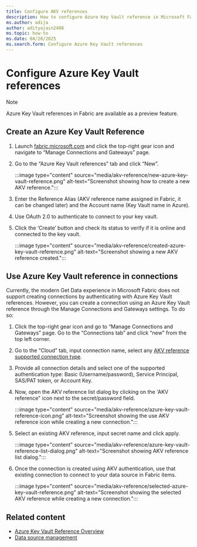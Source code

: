 ```yaml
---
title: Configure AKV references
description: How to configure Azure Key Vault reference in Microsoft Fabric
ms.author: adija
author: adityajain2408
ms.topic: how-to
ms.date: 04/28/2025
ms.search.form: Configure Azure Key Vault references
---
```

# Configure Azure Key Vault references
>[!NOTE]
>Azure Key Vault references in Fabric are available as a preview feature.

## Create an Azure Key Vault Reference

1. Launch [fabric.microsoft.com](https://app.fabric.microsoft.com/) and click the top-right gear icon and navigate to “Manage Connections and Gateways” page. 
2. Go to the “Azure Key Vault references” tab and click “New”.

    :::image type="content" source="media/akv-reference/new-azure-key-vault-reference.png" alt-text="Screenshot showing how to create a new AKV reference.":::

3. Enter the Reference Alias (AKV reference name assigned in Fabric, it can be changed later) and the Account name (Key Vault name in Azure).
4. Use OAuth 2.0 to authenticate to connect to your key vault.
5. Click the ‘Create’ button and check its status to verify if it is online and connected to the key vault.

    :::image type="content" source="media/akv-reference/created-azure-key-vault-reference.png" alt-text="Screenshot showing a new AKV reference created.":::

## Use Azure Key Vault reference in connections

Currently, the modern Get Data experience in Microsoft Fabric does not support creating connections by authenticating with Azure Key Vault references. 
However, you can create a connection using an Azure Key Vault reference through the Manage Connections and Gateways settings. To do so:

1. Click the top-right gear icon and go to “Manage Connections and Gateways” page. Go to the “Connections tab” and click “new” from the top left corner.   
2. Go to the “Cloud” tab, input connection name, select any [AKV reference supported connection type](../data-factory/azure-key-vault-reference-overview.md). 
3. Provide all connection details and select one of the supported authentication type: Basic (Username/password), Service Principal, SAS/PAT token, or Account Key.
4. Now, open the AKV reference list dialog by clicking on the 'AKV reference" icon next to the secret/password field.

    :::image type="content" source="media/akv-reference/azure-key-vault-reference-icon.png" alt-text="Screenshot showing the use AKV reference icon while creating a new connection.":::

5. Select an existing AKV reference, input secret name and click apply.

    :::image type="content" source="media/akv-reference/azure-key-vault-reference-list-dialog.png" alt-text="Screenshot showing AKV reference list dialog.":::

6. Once the connection is created using AKV authentication, use that existing connection to connect to your data source in Fabric items.

    :::image type="content" source="media/akv-reference/selected-azure-key-vault-reference.png" alt-text="Screenshot showing the selected AKV reference while creating a new connection.":::

## Related content

- [Azure Key Vault Reference Overview](../data-factory/azure-key-vault-reference-overview.md)
- [Data source management](data-source-management.md)

